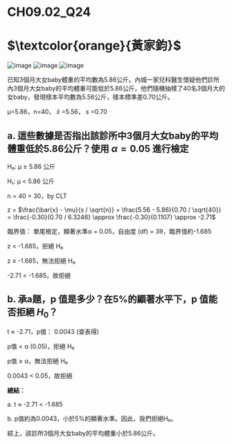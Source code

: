 # **CH09.02_Q24**

# $\textcolor{orange}{黃家鈞}$

![image](https://github.com/user-attachments/assets/c849f7e3-ff54-44e8-8793-e7c5daffb401)
![image](https://github.com/user-attachments/assets/f2680456-3b87-46c5-9447-c2405cd25322)
![image](https://github.com/user-attachments/assets/d903ff84-3177-4dc3-bc41-0ca241284827)

已知3個月大女baby體重的平均數為5.86公斤。內城一家兒科醫生懷疑他們診所內3個月大女baby的平均體重可能低於5.86公斤。他們隨機抽樣了40名3個月大的女baby，發現樣本平均數為5.56公斤，樣本標準差0.70公斤。

µ=5.86，n=40， $\bar{x}$ =5.56， $s$ =0.70

## **a. 這些數據是否指出該診所中3個月大女baby的平均體重低於5.86公斤？使用 $\alpha = 0.05$ 進行檢定**

H₀: μ ≥ 5.86 公斤 

H₁: μ < 5.86 公斤 

n = 40 > 30，by CLT

z = $\frac{\bar{x} - \mu}{s / \sqrt{n}} = \frac{5.56 - 5.86}{0.70 / \sqrt{40}} = \frac{-0.30}{0.70 / 6.3246} \approx \frac{-0.30}{0.1107} \approx -2.71$

臨界值：
單尾檢定，顯著水準α = 0.05，自由度 (df) = 39，臨界值約-1.685

z < -1.685，拒絕 H₀

z ≥ -1.685，無法拒絕 H₀

-2.71 < -1.685，故拒絕

## **b. 承a題，p 值是多少？在5%的顯著水平下，p 值能否拒絕 $H_0$？**

t $\approx$ -2.71，p值： 0.0043 (查表得)

p值 < α (0.05)，拒絕 H₀

p值 ≥ α，無法拒絕 H₀

0.0043 < 0.05，故拒絕

**總結：**

a. 
t ≈ -2.71 < -1.685

b. 
p值約為0.0043，小於5%的顯著水準。因此，我們拒絕H₀。

綜上，該診所3個月大女baby的平均體重小於5.86公斤。

